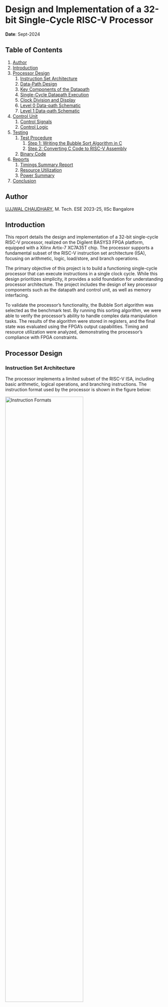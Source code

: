# Design and Implementation of a 32-bit Single-Cycle RISC-V Processor
**Date**: Sept-2024

## Table of Contents
1. [Author](#author)
2. [Introduction](#introduction)
3. [Processor Design](#processor-design)
   1. [Instruction Set Architecture](#instruction-set-architecture)
   2. [Data-Path Design](#data-path-design)
   3. [Key Components of the Datapath](#key-components-of-the-datapath)
   4. [Single-Cycle Datapath Execution](#single-cycle-datapath-execution)
   5. [Clock Division and Display](#clock-division-and-display)
   6. [Level 0 Data-path Schematic](#level-0-data-path-schematic)
   7. [Level 1 Data-path Schematic](#level-1-data-path-schematic)
4. [Control Unit](#control-unit)
   1. [Control Signals](#control-signals)
   2. [Control Logic](#control-logic)
5. [Testing](#testing)
   1. [Test Procedure](#test-procedure)
      1. [Step 1: Writing the Bubble Sort Algorithm in C](#step-1-writing-the-bubble-sort-algorithm-in-c)
      2. [Step 2: Converting C Code to RISC-V Assembly](#step-2-converting-c-code-to-risc-v-assembly)
   2. [Binary Code](#binary-code)
6. [Reports](#reports)
   1. [Timings Summary Report](#timings-summary-report)
   2. [Resource Utilization](#resource-utilization)
   3. [Power Summary](#power-summary)
7. [Conclusion](#conclusion)



## Author
[UJJWAL CHAUDHARY](https://www.linkedin.com/in/ujjwal-chaudhary-4436701aa/), M. Tech. ESE 2023-25, IISc Bangalore

## Introduction 
This report details the design and implementation of a 32-bit single-cycle RISC-V processor, realized on the Digilent BASYS3 FPGA platform, equipped with a Xilinx Artix-7 XC7A35T chip. The processor supports a fundamental subset of the RISC-V instruction set architecture (ISA), focusing on arithmetic, logic, load/store, and branch operations.

The primary objective of this project is to build a functioning single-cycle processor that can execute instructions in a single clock cycle. While this design prioritizes simplicity, it provides a solid foundation for understanding processor architecture. The project includes the design of key processor components such as the datapath and control unit, as well as memory interfacing.

To validate the processor’s functionality, the Bubble Sort algorithm was selected as the benchmark test. By running this sorting algorithm, we were able to verify the processor’s ability to handle complex data manipulation tasks. The results of the algorithm were stored in registers, and the final state was evaluated using the FPGA’s output capabilities. Timing and resource utilization were analyzed, demonstrating the processor’s compliance with FPGA constraints.

## Processor Design

### Instruction Set Architecture
The processor implements a limited subset of the RISC-V ISA, including basic arithmetic, logical operations, and branching instructions. The instruction format used by the processor is shown in the figure below:

<img src="./Assets/Instruction_format.png" alt="Instruction Formats" style="width: 70%;">

Table below shows the list of all the instructions the processor supports with the opcode and function code.

| **Format** | **Instruction** | **Opcode** | **Funct3** | **Funct6/7** |
|------------|-----------------|------------|------------|--------------|
| R-type     | add             | 0110011    | 000        | 0000000      |
| R-type     | sub             | 0110011    | 000        | 0100000      |
| R-type     | or              | 0110011    | 110        | 0000000      |
| R-type     | and             | 0110011    | 111        | 0000000      |
| I-type     | lb              | 0000011    | 000        | n.a.         |
| I-type     | lh              | 0000011    | 001        | n.a.         |
| I-type     | lw              | 0000011    | 010        | n.a.         |
| I-type     | lbu             | 0000011    | 100        | n.a.         |
| I-type     | lhu             | 0000011    | 101        | n.a.         |
| I-type     | addi            | 0010011    | 000        | n.a.         |
| I-type     | slli            | 0010011    | 001        | 0000000      |
| I-type     | ori             | 0010011    | 110        | n.a.         |
| I-type     | andi            | 0010011    | 111        | n.a.         |
| S-type     | sb              | 0100011    | 000        | n.a.         |
| S-type     | sh              | 0100011    | 001        | n.a.         |
| S-type     | sw              | 0100011    | 010        | n.a.         |
| SB-type    | beq             | 1100011    | 000        | n.a.         |
| SB-type    | blt             | 1100011    | 100        | n.a.         |
| SB-type    | bge             | 1100011    | 101        | n.a.         |
| U-type     | lui             | 0110111    | n.a.       | n.a.         |
| UJ-type    | jal             | 1101111    | n.a.       | n.a.         |

The ALU control inputs for different instructions, based on their ALUOp and operation types, are listed in Table 1.

#### Data-Path Design

The 32-bit single-cycle RISC-V processor follows a simplified datapath design, where each instruction is executed in a single clock cycle. This design integrates several core components, including the Program Counter (PC), Instruction Memory, Register File, Arithmetic Logic Unit (ALU), Immediate Generator, and Data Memory. 

#### Key Components of the Datapath

- **Program Counter (PC):** The PC holds the address of the next instruction to be fetched from the instruction memory.
- **Instruction Memory:** This memory module stores the instructions to be executed. 
- **Register File:** The processor includes a register file with 32 registers (x0 to x31).
- **ALU (Arithmetic Logic Unit):** The ALU performs arithmetic and logical operations such as addition, subtraction, AND, OR, and comparisons.
- **Immediate Generator:** For I-type and S-type instructions, the immediate generator extracts the immediate values from the instruction and extends them to 32 bits.
- **Data Memory:** The processor includes a data memory module for load and store operations.

#### Single-Cycle Datapath Execution

In this design, all operations—fetching, decoding, execution, memory access, and write-back—are completed in one clock cycle. Although this simplifies control, it means that the critical path must be optimized.

#### Clock Division and Display

A clock divider was implemented to reduce the clock frequency from 100 MHz to a level compatible with the processor's design. A simple output display using the FPGA’s LEDs showcases results. Below are schematics of the datapath. The RTL schematics of the processor can be found [here](../Assignment_02/Assets/DataMem.pdf).

#### Level 0 Data-path Schematic
<img src="./Assets/Level_0.png" alt="Level 0 Data-path" width="1000"/>

#### Level 1 Data-path Schematic
<img src="./Assets/Level1.png" alt="Level 1 Data-path" width="1000"/>

## Control Unit

The control unit generates control signals based on the opcode and funct3 fields of the instruction in the processor.

### Control Signals

- **Branch:** Used to control branch operations.
- **Jump:** Controls jump operations.
- **MemtoReg:** Controls whether data from memory is written to the register file.
- **ALUOp:** Determines the ALU operation.
- **MemWrite:** Indicates whether a write operation should occur in memory.
- **ALUSrc:** Selects the second input for the ALU, either from the register file or the immediate field.
- **RegWrite:** Indicates whether the destination register should be written to.

### Control Logic

The control signals are generated based on the instruction's opcode and funct3 fields. The tables below give information about these control signals.

| **Instruction** | **MemWrite** | **Branch** | **ALUOp1** | **ALUOp0** | **Jump** | **ALUSrc** | **MemtoReg1** | **MemtoReg0** | **RegWrite** | **MemRead** |
|-----------------|--------------|------------|------------|------------|----------|------------|---------------|---------------|--------------|-------------|
| R-format        | 0            | 0          | 1          | 0          | 0        | 0          | 0             | 0             | 1            | 0           |
| I-Type (ld)     | 0            | 0          | 0          | 0          | 0        | 1          | 0             | 1             | 1            | 1           |
| I-Type (Other)  | 0            | 0          | 1          | 1          | 0        | 1          | 0             | 0             | 1            | 0           |
| S-Type          | 1            | 0          | 0          | 0          | 0        | 1          | X             | X             | 0            | 0           |
| SB-Type         | 0            | 1          | 0          | 1          | 0        | 0          | X             | X             | 0            | 0           |
| U-Type          | 0            | 0          | X          | X          | 0        | X          | 1             | 0             | 1            | 0           |
| UJ-Type         | 0            | 0          | X          | X          | 1        | X          | X             | X             | 0            | 0           |

## Testing

To verify the functionality of the designed 32-bit RISC-V Single-Cycle Processor, I tested the CPU by running a Bubble Sort algorithm on an array of 10 integers. The array was initially unsorted, and after sorting, the results were stored in registers x1 to x10. The CPU was set to go into an infinite loop after sorting the array to indicate the end of the program.

### Test Procedure

#### Step 1: Writing the Bubble Sort Algorithm in C

```c
void main() {
    int arr[10] = {53, 4, 122, 8, 6, 15, 3, 7, 127, 10};
    int i, j, temp;

    // Bubble Sort Algorithm
    for(i=0; i<10; i++) {
        for(j=0; j<10-i-1; j++) {
            if(arr[j] > arr[j+1]) {
                temp = arr[j];
                arr[j] = arr[j+1];
                arr[j+1] = temp;
            }
        }
    }
}
```

#### Step 2:Converting C Code to RISC-V Assembly
The C code was then converted into RISC-V assembly, and the assembly code was loaded into the processor's instruction memory. The initial array was stored in the data section, and the sorted array was saved in registers x1 to x10 at the end of execution. Below is the assembly code:

```asm
.data
arr:    .word 53, 4, 122, 8, 6, 15, 3, 7, 127, 10   # Array initialized in memory

.text
.globl _start

_start:
   addi x5, x0, 0  # i = 0
   addi x6, x0, 0  # base address of arr

outer_loop:
   addi x7, x0, 0  # j = 0

inner_loop:
   addi x8, x0, 10  # array size
   sub x8, x8, x5   # 10 - i
   addi x9, x0, 1   # for decrement
   sub x8, x8, x9   # 10 - i - 1
   bge x7, x8, outer_loop_end  # if j >= 10 - i - 1, exit inner loop
   slli x11, x7, 2  # j * 4 (word offset)
   add x12, x6, x11 # base address + offset
   lw x10, 0(x12)   # load arr[j]
   addi x11, x11, 4 # (j+1) * 4
   add x12, x6, x11 # adjust address for arr[j+1]
   lw x13, 0(x12)   # load arr[j+1]
   blt x10, x13, no_swap  # if arr[j] <= arr[j+1], skip swapping
   sw x10, 0(x12)  # swap arr[j] and arr[j+1]
   sw x13, -4(x12)
no_swap:
   addi x7, x7, 1  # increment j
   jal x0, inner_loop  # repeat inner loop

outer_loop_end:
   addi x5, x5, 1  # increment i
   addi x8, x0, 10 # check if outer loop is done
   blt x5, x8, outer_loop  # if i < 10, repeat outer loop

# Store sorted array in registers
lw x1, 0(x0)
lw x2, 4(x0)
lw x3, 8(x0)
lw x4, 12(x0)
lw x5, 16(x0)
lw x6, 20(x0)
lw x7, 24(x0)
lw x8, 28(x0)
lw x9, 32(x0)
lw x10, 36(x0)

# Infinite loop
addi x0, x0, 0
beq x0, x0, -1

```

### Binary Code
The assembly code was then converted into binary instructions and loaded into the instruction memory. The Tables below shows the binary representation of the program.

#### Binary instructions for data initialization and setup

| Address   | Instruction        | Binary Code                           |
|-----------|--------------------|---------------------------------------|
| 0x00000000 | addi x5, x0, 53    | 000000110101 00000 000 00101 0010011  |
| 0x00000001 | sw x5, 0(x0)       | 0000000 00101 00000 010 00000 0100011 |
| 0x00000002 | addi x5, x0, 4     | 000000000100 00000 000 00101 0010011  |
| 0x00000003 | sw x5, 4(x0)       | 0000000 00101 00000 010 00100 0100011 |
| 0x00000004 | addi x5, x0, 122   | 000001111010 00000 000 00101 0010011  |
| 0x00000005 | sw x5, 8(x0)       | 0000000 00101 00000 010 01000 0100011 |
| 0x00000006 | addi x5, x0, 8     | 000000001000 00000 000 00101 0010011  |
| 0x00000007 | sw x5, 12(x0)      | 0000000 00101 00000 010 01100 0100011 |
| 0x00000008 | addi x5, x0, 6     | 000000000110 00000 000 00101 0010011  |
| 0x00000009 | sw x5, 16(x0)      | 0000000 00101 00000 010 10000 0100011 |
| 0x0000000A | addi x5, x0, 15    | 000000001111 00000 000 00101 0010011  |
| 0x0000000B | sw x5, 20(x0)      | 0000000 00101 00000 010 10100 0100011 |
| 0x0000000C | addi x5, x0, 3     | 000000000011 00000 000 00101 0010011  |
| 0x0000000D | sw x5, 24(x0)      | 0000000 00101 00000 010 11000 0100011 |
| 0x0000000E | addi x5, x0, 7     | 000000000111 00000 000 00101 0010011  |
| 0x0000000F | sw x5, 28(x0)      | 0000000 00101 00000 010 11100 0100011 |
| 0x00000010 | addi x5, x0, 127   | 000001111111 00000 000 00101 0010011  |
| 0x00000011 | sw x5, 32(x0)      | 0000000 00101 00000 010 00000 0100011 |
| 0x00000012 | addi x5, x0, 10    | 000000001010 00000 000 00101 0010011  |
| 0x00000013 | sw x5, 36(x0)      | 0000000 00101 00000 010 00100 0100011 |

#### Binary instructions for the Bubble Sort inner loop

| Address   | Instruction        | Binary Code                           |
|-----------|--------------------|---------------------------------------|
| 0x00000014 | addi x5, x0, 0     | 000000000000 00000 000 00101 0010011  |
| 0x00000015 | addi x6, x0, 0     | 000000000000 00000 000 00110 0010011  |
| 0x00000016 | addi x7, x0, 0     | 000000000000 00000 000 00111 0010011  |
| 0x00000017 | addi x8, x0, 10    | 000000001010 00000 000 01000 0010011  |
| 0x00000018 | sub x8, x8, x5     | 0100000 00101 01000 000 01000 0110011 |
| 0x00000019 | addi x9, x0, 1     | 000000000001 00000 000 01001 0010011  |
| 0x0000001A | sub x8, x8, x9     | 0100000 01001 01000 000 01000 0110011 |
| 0x0000001B | bge x7, x8, 12     | 0000000 01000 00111 101 01100 1100111 |
| 0x0000001C | slli x11, x7, 2    | 0000000 00010 00111 001 01011 0010011 |
| 0x0000001D | add x12, x6, x11   | 0000000 01011 00110 000 01100 0110011 |
| 0x0000001E | lw x10, 0(x12)     | 000000000000 01100 010 01010 0000011  |
| 0x0000001F | addi x11, x11, 4   | 000000000100 01011 000 01011 0010011  |
| 0x00000020 | add x12, x6, x11   | 0000000 01011 00110 000 01100 0110011 |
| 0x00000021 | lw x13, 0(x12)     | 000000000000 01100 010 01101 0000011  |

#### Binary instructions for the Bubble Sort outer loop and branching

| Address   | Instruction        | Binary Code                           |
|-----------|--------------------|---------------------------------------|
| 0x00000022 | blt x10, x13, 3    | 0000000 01101 01010 100 00011 1100111 |
| 0x00000023 | sw x10, 0(x12)     | 0000000 01010 01100 010 00000 0100011 |
| 0x00000024 | sw x13, -4(x12)    | 1111111 01101 01100 010 11100 0100011 |
| 0x00000025 | addi x7, x7, 1     | 000000000001 00111 000 00111 0010011  |
| 0x00000026 | jal x0, -15        | 11111110001 1111111 00000 1101111     |
| 0x00000027 | addi x5, x5, 1     | 000000000001 00101 000 00101 0010011  |
| 0x00000028 | addi x8, x0, 10    | 000000001010 00000 000 01000 0010011  |
| 0x00000029 | blt x5, x8, -19    | 1111111 01000 00101 100 01101 1100111 |

#### Binary instructions for loading the sorted array into registers and infinite loop

| Address   | Instruction        | Binary Code                           |
|-----------|--------------------|---------------------------------------|
| 0x0000002A | lw x1, 0(x0)       | 000000000000 00000 010 00001 0000011  |
| 0x0000002B | lw x2, 4(x0)       | 000000000100 00000 010 00010 0000011  |
| 0x0000002C | lw x3, 8(x0)       | 000000001000 00000 010 00011 0000011  |
| 0x0000002D | lw x4, 12(x0)      | 000000001100 00000 010 00100 0000011  |
| 0x0000002E | lw x5, 16(x0)      | 000000010000 00000 010 00101 0000011  |
| 0x0000002F | lw x6, 20(x0)      | 000000010100 00000 010 00110 0000011  |
| 0x00000030 | lw x7, 24(x0)      | 000000011000 00000 010 00111 0000011  |
| 0x00000031 | lw x8, 28(x0)      | 000000011100 00000 010 01000 0000011  |
| 0x00000032 | lw x9, 32(x0)      | 000000100000 00000 010 01001 0000011  |
| 0x00000033 | lw x10, 36(x0)     | 000000100100 00000 010 01010 0000011  |
| 0x00000034 | addi x0, x0, 0     | 000000000000 00000 000 00000 0010011  |
| 0x00000035 | beq x0, x0, -1     | 111111100000 00000 000 11111 1100011  |

#### Simulation Waveform: Showing Change in Different Signals
<img src="./Assets/Wave_1.png" alt="Level 0 Data-path" width="1000"/>

#### Simulation Waveform: Showing Sorting of Array
<img src="./Assets/wave_2.png" alt="Level 1 Data-path" width="1000"/>


## Reports

The timing report from the FPGA synthesis confirms that all setup and hold times are met, with no timing violations at a 21 ns clock period. The timing summary is given in the figure below. The power and resource utilization reports are presented in the following figures:-

#### Timings Summary Report
<img src="./Assets/Time.png" alt="Level 0 Data-path" width="800"/>

#### Resource Utilization 
<img src="./Assets/utilization.png" alt="Level 1 Data-path" width="800"/>

#### Power Summary
<img src="./Assets/power.png" alt="Level 0 Data-path" width="800"/>


## Conclusion

In this project, a 32-bit single-cycle RISC-V processor was successfully designed and implemented on the Digilent BASYS3 FPGA board. The processor supports a basic subset of RISC-V instructions, including arithmetic, logical, load/store, and branching operations. The processor was tested using a Bubble Sort algorithm, which verified its functional correctness. The sorted array was stored in registers, and the processor demonstrated stable performance during execution.

The design process involved creating a complete datapath and control unit, ensuring proper communication between various components such as the ALU, register file, and memory units. The FPGA implementation showed that the processor meets timing requirements with no violations at a 21 ns clock period, and resource utilization was kept within the available limits.

Despite the processor's simplicity, it serves as a robust foundation for understanding single-cycle architectures. Future work could expand the instruction set to support more complex operations, such as multiplication and division, and optimize the design for better clock frequency performance.

This project provides valuable insights into processor design and highlights the importance of optimizing control signals and datapath elements for reliable execution on an FPGA platform.
